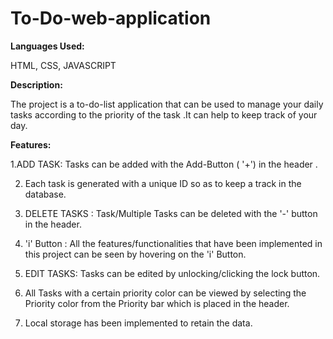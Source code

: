 # To-Do-web-application

**Languages Used:**

HTML, CSS, JAVASCRIPT



**Description:**

The project is a to-do-list application that can be used to manage your daily tasks according to the priority of the task .It can help to keep track of your day.



**Features:**


1.ADD TASK: Tasks can be added with the Add-Button ( '+') in the header .

2. Each task is generated with a unique ID so as to keep a track in the database.

3. DELETE TASKS : Task/Multiple Tasks can be deleted with the '-' button in the header.
 
4. 'i' Button : All the features/functionalities that have been implemented in this project can be seen by hovering on the 'i' Button.

5. EDIT TASKS: Tasks can be edited by unlocking/clicking the lock button.

6. All Tasks with a certain priority color can be viewed by selecting the Priority color from the Priority bar which is placed in the header.

7. Local storage has been implemented to retain the data.
